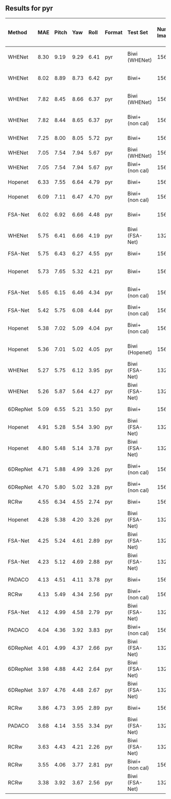 ## Results for pyr

|  Method | MAE | Pitch | Yaw | Roll | Format | Test Set | Num Images | Training Set | Crop | Unsup. Training on Test Set | Calibrated Biwi |
| :--- | :--- | :--- | :--- | :--- | :--- | :--- | :--- | :--- | :--- | :--- | :--- |
|  WHENet  | 8.30 | 9.19 | 9.29 | 6.41 | pyr | Biwi (WHENet) | 15636 | 300W_LP | YOLOv3, cleaned, WHENet | ✖ | ✖ |
|  WHENet  | 8.02 | 8.89 | 8.73 | 6.42 | pyr | Biwi+ | 15678 | 300W_LP | Biwi+ -> YOLOv3, WHENet | ✖ | ✔ |
|  WHENet  | 7.82 | 8.45 | 8.66 | 6.37 | pyr | Biwi (WHENet) | 15636 | 300W_LP | Biwi+ -> YOLOv3, WHENet | ✖ | ✖ |
|  WHENet  | 7.82 | 8.44 | 8.65 | 6.37 | pyr | Biwi+ (non cal) | 15678 | 300W_LP | Biwi+ -> YOLOv3, WHENet | ✖ | ✖ |
|  WHENet  | 7.25 | 8.00 | 8.05 | 5.72 | pyr | Biwi+ | 15678 | 300W_LP | Biwi+ (DLIB+manual) | ✖ | ✔ |
|  WHENet  | 7.05 | 7.54 | 7.94 | 5.67 | pyr | Biwi (WHENet) | 15636 | 300W_LP | Biwi+ (DLIB+manual) | ✖ | ✖ |
|  WHENet  | 7.05 | 7.54 | 7.94 | 5.67 | pyr | Biwi+ (non cal) | 15678 | 300W_LP | Biwi+ (DLIB+manual) | ✖ | ✖ |
|  Hopenet | 6.33 | 7.55 | 6.64 | 4.79 | pyr | Biwi+ | 15678 | 300W_LP | Biwi+ (DLIB+manual) | ✖ | ✔ |
|  Hopenet | 6.09 | 7.11 | 6.47 | 4.70 | pyr | Biwi+ (non cal) | 15678 | 300W_LP | Biwi+ (DLIB+manual) | ✖ | ✖ |
|  FSA-Net | 6.02 | 6.92 | 6.66 | 4.48 | pyr | Biwi+ | 15678 | 300W_LP | Biwi+ -> MTCNN, FSA-Net | ✖ | ✔ |
|  WHENet  | 5.75 | 6.41 | 6.66 | 4.19 | pyr | Biwi (FSA-Net) | 13219 | 300W_LP | Biwi+ -> YOLOv3, WHENet | ✖ | ✖ |
|  FSA-Net | 5.75 | 6.43 | 6.27 | 4.55 | pyr | Biwi+ | 15678 | 300W_LP | Biwi+ (DLIB+manual) | ✖ | ✔ |
|  Hopenet | 5.73 | 7.65 | 5.32 | 4.21 | pyr | Biwi+ | 15678 | 300W_LP | Biwi+ -> Dockerface, Hopenet | ✖ | ✔ |
|  FSA-Net | 5.65 | 6.15 | 6.46 | 4.34 | pyr | Biwi+ (non cal) | 15678 | 300W_LP | Biwi+ -> MTCNN, FSA-Net | ✖ | ✖ |
|  FSA-Net | 5.42 | 5.75 | 6.08 | 4.44 | pyr | Biwi+ (non cal) | 15678 | 300W_LP | Biwi+ (DLIB+manual) | ✖ | ✖ |
|  Hopenet | 5.38 | 7.02 | 5.09 | 4.04 | pyr | Biwi+ (non cal) | 15678 | 300W_LP | Biwi+ -> Dockerface, Hopenet | ✖ | ✖ |
|  Hopenet | 5.36 | 7.01 | 5.02 | 4.05 | pyr | Biwi (Hopenet) | 15666 | 300W_LP | Dockerface, cleaned, Hopenet | ✖ | ✖ |
|  WHENet  | 5.27 | 5.75 | 6.12 | 3.95 | pyr | Biwi (FSA-Net) | 13219 | 300W_LP | Biwi+ (DLIB+manual) | ✖ | ✖ |
|  WHENet  | 5.26 | 5.87 | 5.64 | 4.27 | pyr | Biwi (FSA-Net) | 13219 | 300W_LP | MTCNN, cleaned, FSA-Net | ✖ | ✖ |
|  6DRepNet| 5.09 | 6.55 | 5.21 | 3.50 | pyr | Biwi+ | 15678 | 300W_LP | Biwi+ (DLIB+manual) | ✖ | ✔ |
|  Hopenet | 4.91 | 5.28 | 5.54 | 3.90 | pyr | Biwi (FSA-Net) | 13219 | 300W_LP | Biwi+ (DLIB+manual) | ✖ | ✖ |
|  Hopenet | 4.80 | 5.48 | 5.14 | 3.78 | pyr | Biwi (FSA-Net) | 13219 | 300W_LP | MTCNN, cleaned, FSA-Net | ✖ | ✖ |
|  6DRepNet| 4.71 | 5.88 | 4.99 | 3.26 | pyr | Biwi+ (non cal) | 15678 | 300W_LP | Biwi+ -> MTCNN, FSA-Net | ✖ | ✖ |
|  6DRepNet| 4.70 | 5.80 | 5.02 | 3.28 | pyr | Biwi+ (non cal) | 15678 | 300W_LP | Biwi+ (DLIB+manual) | ✖ | ✖ |
|  RCRw    | 4.55 | 6.34 | 4.55 | 2.74 | pyr | Biwi+ | 15678 | 300W-LP | Biwi+ (DLIB+manual) | ✔ | ✔ |
|  Hopenet | 4.28 | 5.38 | 4.20 | 3.26 | pyr | Biwi (FSA-Net) | 13219 | 300W_LP | Biwi+ -> Dockerface, Hopenet | ✖ | ✖ |
|  FSA-Net | 4.25 | 5.24 | 4.61 | 2.89 | pyr | Biwi (FSA-Net) | 13219 | 300W_LP | MTCNN, cleaned, FSA-Net | ✖ | ✖ |
|  FSA-Net | 4.23 | 5.12 | 4.69 | 2.88 | pyr | Biwi (FSA-Net) | 13219 | 300W_LP | Biwi+ -> MTCNN, FSA-Net | ✖ | ✖ |
|  PADACO  | 4.13 | 4.51 | 4.11 | 3.78 | pyr | Biwi+ | 15678 | SynHead++ | Biwi+ (DLIB+manual) | ✔ | ✔ |
|  RCRw    | 4.13 | 5.49 | 4.34 | 2.56 | pyr | Biwi+ (non cal) | 15678 | 300W-LP | Biwi+ (DLIB+manual) | ✔ | ✖ |
|  FSA-Net | 4.12 | 4.99 | 4.58 | 2.79 | pyr | Biwi (FSA-Net) | 13219 | 300W_LP | Biwi+ (DLIB+manual) | ✖ | ✖ |
|  PADACO  | 4.04 | 4.36 | 3.92 | 3.83 | pyr | Biwi+ (non cal) | 15678 | SynHead++ | Biwi+ (DLIB+manual) | ✔ | ✖ |
|  6DRepNet| 4.01 | 4.99 | 4.37 | 2.66 | pyr | Biwi (FSA-Net) | 13219 | 300W_LP | MTCNN, cleaned, FSA-Net | ✖ | ✖ |
|  6DRepNet| 3.98 | 4.88 | 4.42 | 2.64 | pyr | Biwi (FSA-Net) | 13219 | 300W_LP | Biwi+ -> MTCNN, FSA-Net | ✖ | ✖ |
|  6DRepNet| 3.97 | 4.76 | 4.48 | 2.67 | pyr | Biwi (FSA-Net) | 13219 | 300W_LP | Biwi+ (DLIB+manual) | ✖ | ✖ |
|  RCRw    | 3.86 | 4.73 | 3.95 | 2.89 | pyr | Biwi+ | 15678 | SynHead++ | Biwi+ (DLIB+manual) | ✔ | ✔ |
|  PADACO  | 3.68 | 4.14 | 3.55 | 3.34 | pyr | Biwi (FSA-Net) | 13219 | SynHead++ | Biwi+ (DLIB+manual) | ✔ | ✖ |
|  RCRw    | 3.63 | 4.43 | 4.21 | 2.26 | pyr | Biwi (FSA-Net) | 13219 | 300W-LP | Biwi+ (DLIB+manual) | ✔ | ✖ |
|  RCRw    | 3.55 | 4.06 | 3.77 | 2.81 | pyr | Biwi+ (non cal) | 15678 | SynHead++ | Biwi+ (DLIB+manual) | ✔ | ✖ |
|  RCRw    | 3.38 | 3.92 | 3.67 | 2.56 | pyr | Biwi (FSA-Net) | 13219 | SynHead++ | Biwi+ (DLIB+manual) | ✔ | ✖ |

